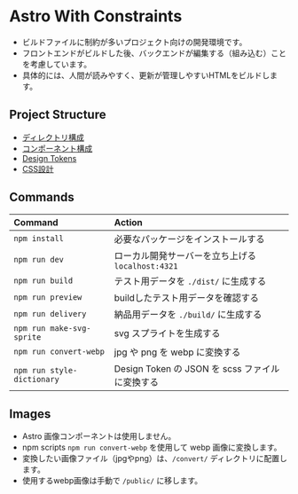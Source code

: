 # Astro With Constraints

- ビルドファイルに制約が多いプロジェクト向けの開発環境です。
- フロントエンドがビルドした後、バックエンドが編集する（組み込む）ことを考慮しています。
- 具体的には、人間が読みやすく、更新が管理しやすいHTMLをビルドします。

## Project Structure

- [ディレクトリ構成](/documents/directory.md)　
- [コンポーネント構成](/documents/component.md)
- [Design Tokens](/documents/design-tokens.md)
- [CSS設計](/documents/css-architecture.md)

## Commands

| Command                    | Action                                            |
| :------------------------- | :------------------------------------------------ |
| `npm install`              | 必要なパッケージをインストールする                |
| `npm run dev`              | ローカル開発サーバーを立ち上げる `localhost:4321` |
| `npm run build`            | テスト用データを `./dist/` に生成する             |
| `npm run preview`          | buildしたテスト用データを確認する                 |
| `npm run delivery`         | 納品用データを `./build/` に生成する              |
| `npm run make-svg-sprite`  | svg スプライトを生成する                          |
| `npm run convert-webp`     | jpg や png を webp に変換する                     |
| `npm run style-dictionary` | Design Token の JSON を scss ファイルに変換する   |

## Images

- Astro 画像コンポーネントは使用しません。
- npm scripts `npm run convert-webp` を使用して webp 画像に変換します。
- 変換したい画像ファイル（jpgやpng）は、`/convert/` ディレクトリに配置します。
- 使用するwebp画像は手動で `/public/` に移します。
